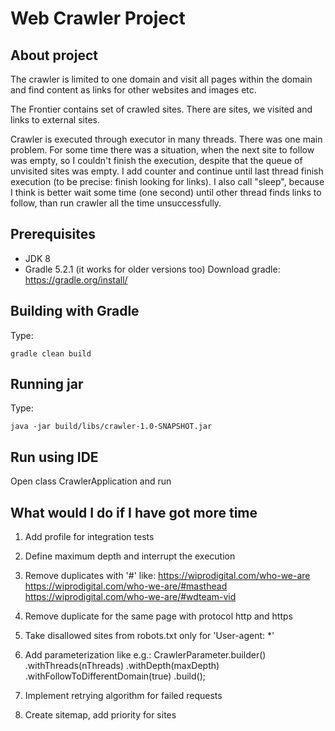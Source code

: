 Web Crawler Project
===============================

About project
-------------
The crawler is limited to one domain and visit all pages within the domain and find content as links for other websites and images etc.

The Frontier contains set of crawled sites. There are sites, we visited and links to external sites.

Crawler is executed through executor in many threads. There was one main problem. For some time there was a situation, when the next site to follow was empty, so I couldn't finish the execution, despite that the queue of unvisited sites was empty. I add counter and continue until last thread finish execution (to be precise: finish looking for links). I also call "sleep", because I think is better wait some time (one second) until other thread finds links to follow, than run crawler all the time unsuccessfully.


Prerequisites
-------------
- JDK 8
- Gradle 5.2.1 (it works for older versions too) 
Download gradle: https://gradle.org/install/


Building with Gradle
--------------------
Type:

    gradle clean build


Running jar
-------------

Type:

    java -jar build/libs/crawler-1.0-SNAPSHOT.jar


Run using IDE
-------------

Open class CrawlerApplication and run


What would I do if I have got more time
--------------------
1. Add profile for integration tests

2. Define maximum depth and interrupt the execution

3. Remove duplicates with '#' like:
https://wiprodigital.com/who-we-are
https://wiprodigital.com/who-we-are/#masthead
https://wiprodigital.com/who-we-are/#wdteam-vid

4. Remove duplicate for the same page with protocol http and https

5. Take disallowed sites from robots.txt only for 'User-agent: *'

6. Add parameterization like e.g.: 
    CrawlerParameter.builder()
              .withThreads(nThreads)
              .withDepth(maxDepth)
              .withFollowToDifferentDomain(true)
              .build();

7. Implement retrying algorithm for failed requests

8. Create sitemap, add priority for sites 
